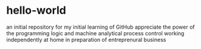 # hello-world
an initial repository for my initial learning of GitHub
appreciate the power of the programming logic and machine analytical process control
working independently at home in preparation of entreprenural business
